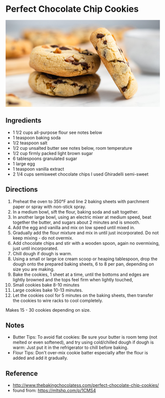 
# Perfect Chocolate Chip Cookies
![Chocolate Chip Cookies](../../images/chocolate-chip-cookies.jpg)

## Ingredients

* 1 1/2 cups all-purpose flour see notes below
* 1 teaspoon baking soda
* 1/2 teaspoon salt
* 1/2 cup unsalted butter see notes below, room temperature
* 1/2 cup firmly packed light brown sugar
* 6 tablespoons granulated sugar
* 1 large egg
* 1 teaspoon vanilla extract
* 2 1/4 cups semisweet chocolate chips I used Ghiradelli semi-sweet

## Directions

1. Preheat the oven to 350°F and line 2 baking sheets with parchment paper or spray with non-stick spray.
2. In a medium bowl, sift the flour, baking soda and salt together.
3. In another large bowl, using an electric mixer at medium speed, beat together the butter, and sugars about 2 minutes and is smooth.
4. Add the egg and vanilla and mix on low speed until mixed in.
5. Gradually add the flour mixture and mix in until just incorporated. Do not keep mixing - do not overmix.
6. Add chocolate chips and stir with a wooden spoon, again no overmixing, just until incorporated.
7. Chill dough if dough is warm.
8. Using a small or large ice cream scoop or heaping tablespoon, drop the dough onto the prepared baking sheets, 6 to 8 per pan, depending on size you are making.
9. Bake the cookies, 1 sheet at a time, until the bottoms and edges are lightly browned and the tops feel firm when lightly touched,
10. Small cookies bake 8-10 minutes
11. Large cookies bake 10-13 minutes.
12. Let the cookies cool for 5 minutes on the baking sheets, then transfer the cookies to wire racks to cool completely.

Makes 15 - 30 cookies depending on size.

## Notes

* Butter Tips: To avoid flat cookies: Be sure your butter is room temp (not melted or even softened), and try using cold/chilled dough if dough is warm: Just put it in the refrigerator to chill before baking.
* Flour Tips: Don't over-mix cookie batter especially after the flour is added and add it gradually.

## Reference

* <http://www.thebakingchocolatess.com/perfect-chocolate-chip-cookies/>
* found from: <https://mltshp.com/p/1CMS4>
